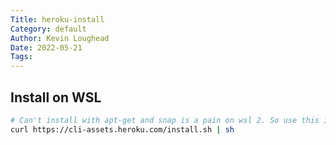```yaml
---  
Title: heroku-install  
Category: default  
Author: Kevin Loughead  
Date: 2022-05-21  
Tags:   
---  
```


## Install on WSL

```bash
# Can't install with apt-get and snap is a pain on wsl 2. So use this instead
curl https://cli-assets.heroku.com/install.sh | sh
```